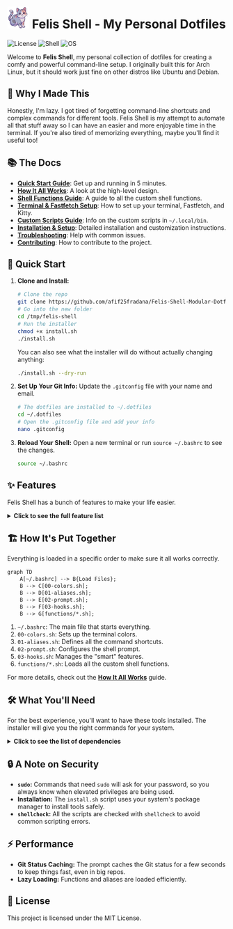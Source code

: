 # <img src="logos/FullBody Logo.png" alt="Felis Shell Logo" width="50"/> Felis Shell - My Personal Dotfiles

![License](https://img.shields.io/badge/license-MIT-blue.svg)
![Shell](https://img.shields.io/badge/shell-bash-green.svg)
![OS](https://img.shields.io/badge/os-Linux-blueviolet.svg)

Welcome to **Felis Shell**, my personal collection of dotfiles for creating a comfy and powerful command-line setup. I originally built this for Arch Linux, but it should work just fine on other distros like Ubuntu and Debian.

## 🤔 Why I Made This

Honestly, I'm lazy. I got tired of forgetting command-line shortcuts and complex commands for different tools. Felis Shell is my attempt to automate all that stuff away so I can have an easier and more enjoyable time in the terminal. If you're also tired of memorizing everything, maybe you'll find it useful too!

## 📚 The Docs

*   **[Quick Start Guide](docs/quick-start.md)**: Get up and running in 5 minutes.
*   **[How It All Works](docs/architecture.md)**: A look at the high-level design.
*   **[Shell Functions Guide](docs/shell-functions-reference.md)**: A guide to all the custom shell functions.
*   **[Terminal & Fastfetch Setup](docs/terminal-and-fastfetch.md)**: How to set up your terminal, Fastfetch, and Kitty.
*   **[Custom Scripts Guide](docs/custom-scripts.md)**: Info on the custom scripts in `~/.local/bin`.
*   **[Installation & Setup](docs/installation-and-setup.md)**: Detailed installation and customization instructions.
*   **[Troubleshooting](docs/troubleshooting.md)**: Help with common issues.
*   **[Contributing](docs/contributing.md)**: How to contribute to the project.

## 🚀 Quick Start

1.  **Clone and Install:**
    ```bash
    # Clone the repo
    git clone https://github.com/afif25fradana/Felis-Shell-Modular-Dotfile.git /tmp/felis-shell
    # Go into the new folder
    cd /tmp/felis-shell
    # Run the installer
    chmod +x install.sh
    ./install.sh
    ```
    
    You can also see what the installer will do without actually changing anything:
    ```bash
    ./install.sh --dry-run
    ```

2.  **Set Up Your Git Info:**
    Update the `.gitconfig` file with your name and email.
    ```bash
    # The dotfiles are installed to ~/.dotfiles
    cd ~/.dotfiles
    # Open the .gitconfig file and add your info
    nano .gitconfig
    ```

3.  **Reload Your Shell:**
    Open a new terminal or run `source ~/.bashrc` to see the changes.
    ```bash
    source ~/.bashrc
    ```

## ✨ Features

Felis Shell has a bunch of features to make your life easier.

<details>
<summary><strong>Click to see the full feature list</strong></summary>

-   **Modular Design:** Configs are split into small, easy-to-manage files.
-   **Smart Prompt:** A cool, two-line prompt that shows your Git status, Python/Node versions, and more.
    ```
    ┌──(user@host)─[~/Projects/Felis-Shell]─(git:main ✔)
    └─❯
    ```
-   **Modern Commands:** Aliases that use modern tools like `eza` for `ls` and `bat` for `cat`, with fallbacks if they're not installed.
-   **Handy Functions:** A bunch of useful functions like `mkcd` (to make a directory and enter it) and `extract` (to decompress any archive).
-   **Automatic Environment:** Automatically activates Python virtual environments and switches Node.js versions when you `cd` into a project.
-   **Safe Installation:** The `install.sh` script backs up your old dotfiles before it does anything.
-   **Nerd Fonts:** Uses Nerd Font icons to make things look nice.
-   **Lots of Dev Tools:** Plenty of aliases and functions for Git, Docker, Python, and Node.js.

</details>

## 🏗️ How It's Put Together

Everything is loaded in a specific order to make sure it all works correctly.

```mermaid
graph TD
    A[~/.bashrc] --> B{Load Files};
    B --> C[00-colors.sh];
    B --> D[01-aliases.sh];
    B --> E[02-prompt.sh];
    B --> F[03-hooks.sh];
    B --> G[functions/*.sh];
```

1.  `~/.bashrc`: The main file that starts everything.
2.  `00-colors.sh`: Sets up the terminal colors.
3.  `01-aliases.sh`: Defines all the command shortcuts.
4.  `02-prompt.sh`: Configures the shell prompt.
5.  `03-hooks.sh`: Manages the "smart" features.
6.  `functions/*.sh`: Loads all the custom shell functions.

For more details, check out the **[How It All Works](docs/architecture.md)** guide.

## 🛠️ What You'll Need

For the best experience, you'll want to have these tools installed. The installer will give you the right commands for your system.

<details>
<summary><strong>Click to see the list of dependencies</strong></summary>

**Core Tools:**
- `eza`, `bat`, `fd`, `ripgrep`, `fzf`, `zoxide`, `btop`/`htop`, `jq`, `unzip`, `unrar`, `p7zip`, `curl`, `netcat`

**Development:**
- `nvm`, `shellcheck`, `docker`, `docker-compose`, `ngrok`, `gh`

**Appearance:**
- `kitty` (recommended terminal), `Nerd Fonts`, `fastfetch`, `cowsay`, `fortune`

</details>

## 🔒 A Note on Security

*   **`sudo`:** Commands that need `sudo` will ask for your password, so you always know when elevated privileges are being used.
*   **Installation:** The `install.sh` script uses your system's package manager to install tools safely.
*   **`shellcheck`:** All the scripts are checked with `shellcheck` to avoid common scripting errors.

## ⚡ Performance

*   **Git Status Caching:** The prompt caches the Git status for a few seconds to keep things fast, even in big repos.
*   **Lazy Loading:** Functions and aliases are loaded efficiently.

## 📜 License

This project is licensed under the MIT License.
